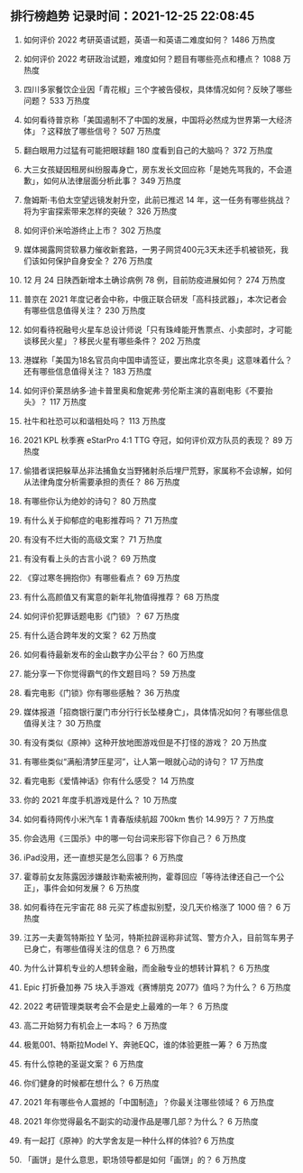 
## 排行榜趋势 记录时间：2021-12-25 22:08:45
  
  1. 如何评价 2022 考研英语试题，英语一和英语二难度如何？ 1486 万热度
    
  2. 如何评价 2022 考研政治试题，难度如何？题目有哪些亮点和槽点？ 1088 万热度
    
  3. 四川多家餐饮企业因「青花椒」三个字被告侵权，具体情况如何？反映了哪些问题？ 533 万热度
    
  4. 如何看待普京称「美国遏制不了中国的发展，中国将必然成为世界第一大经济体」？这释放了哪些信号？ 507 万热度
    
  5. 翻白眼用力过猛有可能把眼球翻 180 度看到自己的大脑吗？ 372 万热度
    
  6. 大三女孩疑因租房纠纷服毒身亡，房东发长文回应称「是她先骂我的，不会道歉」，如何从法律层面分析此事？ 349 万热度
    
  7. 詹姆斯·韦伯太空望远镜发射升空，此前已推迟 14 年，这一任务有哪些挑战？将为宇宙探索带来怎样的突破？ 326 万热度
    
  8. 如何评价米哈游终止上市？ 302 万热度
    
  9. 媒体揭露网贷软暴力催收新套路，一男子网贷400元3天未还手机被锁死，我们该如何保护自身安全？ 276 万热度
    
  10. 12 月 24 日陕西新增本土确诊病例 78 例，目前防疫进展如何？ 274 万热度
    
  11. 普京在 2021 年度记者会中称，中俄正联合研发「高科技武器」，本次记者会有哪些信息值得关注？ 230 万热度
    
  12. 如何看待祝融号火星车总设计师说「只有珠峰能开售票点、小卖部时，才可能谈移民火星」？移民火星有哪些条件？ 202 万热度
    
  13. 港媒称「美国为18名官员向中国申请签证，要出席北京冬奥」这意味着什么？还有哪些信息值得关注？ 183 万热度
    
  14. 如何评价莱昂纳多·迪卡普里奥和詹妮弗·劳伦斯主演的喜剧电影《不要抬头》？ 117 万热度
    
  15. 社牛和社恐可以和谐相处吗？ 113 万热度
    
  16. 2021 KPL 秋季赛 eStarPro 4:1 TTG 夺冠，如何评价双方队员的表现？ 89 万热度
    
  17. 偷猎者误把躲草丛非法捕鱼女当野猪射杀后埋尸荒野，家属称不会谅解，如何从法律角度分析需要承担的责任？ 86 万热度
    
  18. 有哪些你认为绝妙的诗句？ 80 万热度
    
  19. 有什么关于抑郁症的电影推荐吗？ 71 万热度
    
  20. 有没有不烂大街的高级文案？ 71 万热度
    
  21. 有没有看上头的古言小说？ 69 万热度
    
  22. 《穿过寒冬拥抱你》有哪些看点？ 69 万热度
    
  23. 有什么高颜值又有寓意的新年礼物值得推荐？ 68 万热度
    
  24. 如何评价犯罪话题电影《门锁》？ 67 万热度
    
  25. 有什么适合跨年发的文案？ 62 万热度
    
  26. 如何看待最新发布的金山数字办公平台？ 60 万热度
    
  27. 能分享一下你觉得霸气的作文题目吗？ 59 万热度
    
  28. 看完电影《门锁》你有哪些感触？ 36 万热度
    
  29. 媒体报道「招商银行厦门市分行行长坠楼身亡」，具体情况如何？有哪些信息值得关注？ 30 万热度
    
  30. 有没有类似《原神》这种开放地图游戏但是不打怪的游戏？ 20 万热度
    
  31. 有哪些类似“满船清梦压星河”，让人第一眼就心动的诗句？ 17 万热度
    
  32. 看完电影《爱情神话》你有什么感受？ 14 万热度
    
  33. 你的 2021 年度手机游戏是什么？ 10 万热度
    
  34. 如何看待网传小米汽车 1 青春版续航超 700km 售价 14.99万？ 7 万热度
    
  35. 你会选用《三国杀》中的哪一句台词来形容下你自己？ 6 万热度
    
  36. iPad没用，还一直想买是怎么回事？ 6 万热度
    
  37. 霍尊前女友陈露因涉嫌敲诈勒索被刑拘，霍尊回应「等待法律还自己一个公正」，事件会如何发展？ 6 万热度
    
  38. 如何看待在元宇宙花 88 元买了栋虚拟别墅，没几天价格涨了 1000 倍？ 6 万热度
    
  39. 江苏一夫妻驾特斯拉 Y 坠河，特斯拉辟谣称非试驾、警方介入，目前驾车男子已身亡，有哪些值得关注的信息？ 6 万热度
    
  40. 为什么计算机专业的人想转金融，而金融专业的想转计算机？ 6 万热度
    
  41. Epic 打折叠加券 75 块入手游戏《赛博朋克 2077》值吗？为什么？ 6 万热度
    
  42. 2022 考研管理类联考会不会是史上最难的一年？ 6 万热度
    
  43. 高二开始努力有机会上一本吗？ 6 万热度
    
  44. 极氪001、特斯拉Model Y、奔驰EQC，谁的体验更胜一筹？ 6 万热度
    
  45. 有什么惊艳的圣诞文案？ 6 万热度
    
  46. 你们健身的时候都在想什么？ 6 万热度
    
  47. 2021 年有哪些令人震撼的「中国制造」？你最关注哪些领域？ 6 万热度
    
  48. 2021 年你觉得最名不副实的动漫作品是哪几部？为什么？ 6 万热度
    
  49. 有一起打《原神》的大学舍友是一种什么样的体验? 6 万热度
    
  50. 「画饼」是什么意思，职场领导都是如何「画饼」的？ 6 万热度
    
